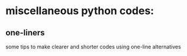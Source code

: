 # miscellaneous python codes:

## one-liners
some tips to make clearer and shorter codes using one-line alternatives
